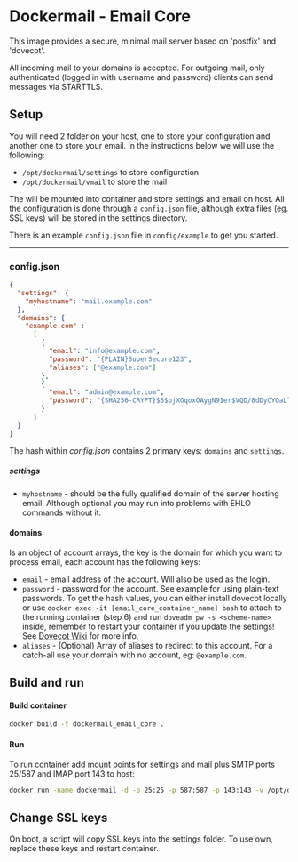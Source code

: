 Dockermail - Email Core
==========
This image provides a secure, minimal mail server based on 'postfix' and 'dovecot'.

All incoming mail to your domains is accepted.
For outgoing mail, only authenticated (logged in with username and password) clients can send messages via STARTTLS.

## Setup
You will need 2 folder on your host, one to store your configuration and another one to store your email.
In the instructions below we will use the following:
  * `/opt/dockermail/settings` to store configuration
  * `/opt/dockermail/vmail` to store the mail

The will be mounted into container and store settings and email on host.
All the configuration is done through a `config.json` file, although extra files (eg. SSL keys) will be stored in the settings directory.

There is an example `config.json` file in `config/example` to get you started.

---

### config.json
```json
{
  "settings": {
    "myhostname": "mail.example.com"
  },
  "domains": {
    "example.com" :
      [
        {
          "email": "info@example.com",
          "password": "{PLAIN}SuperSecure123",
          "aliases": ["@example.com"]
        },
        {
          "email": "admin@example.com",
          "password": "{SHA256-CRYPT}$5$ojXGqoxOAygN91er$VQD/8dDyCYOaLl2yLJlRFXgl.NSrB3seZGXBRMdZAr6"
        }
      ]
  }
}

```
The hash within *config.json* contains 2 primary keys: `domains` and `settings`.

##### settings
* `myhostname` - should be the fully qualified domain of the server hosting email. Although optional you may run into problems with EHLO commands without it.

#### domains
Is an object of account arrays, the key is the domain for which you want to process email, each account has the following keys:
* `email` - email address of the account. Will also be used as the login.
* `password` - password for the account. See example for using plain-text passwords. To get the hash values, you can either install dovecot locally or use `docker exec -it [email_core_container_name] bash` to attach to the running container (step 6) and run `doveadm pw -s <scheme-name>` inside, remember to restart your container if you update the settings!
See [Dovecot Wiki](http://wiki.dovecot.org/Authentication/PasswordSchemes) for more info.
* `aliases` - (Optional) Array of aliases to redirect to this account. For a catch-all use your domain with no account, eg: `@example.com`.

## Build and run

#### Build container
```bash
docker build -t dockermail_email_core .
```
#### Run
To run container add mount points for settings and mail plus SMTP ports 25/587 and IMAP port 143 to host:
```bash
docker run -name dockermail -d -p 25:25 -p 587:587 -p 143:143 -v /opt/dockermail/settings:/mail_settings -v /opt/dockermail/vmail:/vmail dockermail_email_core
```

## Change SSL keys
On boot, a script will copy SSL keys into the settings folder. To use own, replace these keys and restart container.
